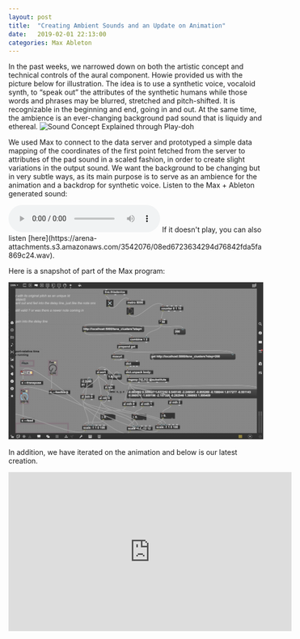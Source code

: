 ```yaml
---
layout: post
title:  "Creating Ambient Sounds and an Update on Animation"
date:   2019-02-01 22:13:00
categories: Max Ableton
---
```


In the past weeks, we narrowed down on both the artistic concept and technical controls of the aural component. Howie provided us with the picture below for illustration. The idea is to use a synthetic voice, vocaloid synth, to “speak out” the attributes of the synthetic humans while those words and phrases may be blurred, stretched and pitch-shifted. It is recognizable in the beginning and end, going in and out. At the same time, the ambience is an ever-changing background pad sound that is liquidy and ethereal.
![Sound Concept Explained through Play-doh](/assets/images/voice-concept.jpg)

We used Max to connect to the data server and prototyped a simple data mapping of the coordinates of the first point fetched from the server to attributes of the pad sound in a scaled fashion, in order to create slight variations in the output sound. We want the background to be changing but in very subtle ways, as its main purpose is to serve as an ambience for the animation and a backdrop for synthetic voice. Listen to the Max + Ableton generated sound: 

<audio controls>
	<src=“https://arena-attachments.s3.amazonaws.com/3542076/08ed6723634294d76842fda5fa869c24.wav” type="audio/wav">
	"Your browswer does not support the audio."
</audio>
If it doesn't play, you can also listen [here](https://arena-attachments.s3.amazonaws.com/3542076/08ed6723634294d76842fda5fa869c24.wav).

Here is a snapshot of part of the Max program:

![](/assets/images/ableton-max-server.jpeg)

In addition, we have iterated on the animation and below is our latest creation.

<iframe width="560" height="315" src="https://www.youtube.com/embed/QlK5-4XyHKY" frameborder="0" allow="accelerometer; autoplay; encrypted-media; gyroscope; picture-in-picture" allowfullscreen></iframe>
